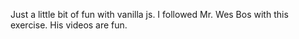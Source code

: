 Just a little bit of fun with vanilla js. I followed Mr. Wes Bos with this exercise. His videos are fun.
